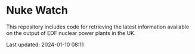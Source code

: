 # Nuke Watch

This repository includes code for retrieving the latest information available on the output of EDF nuclear power plants in the UK.

Last updated: 2024-01-10 08:11
